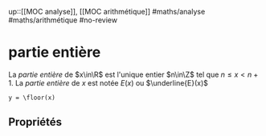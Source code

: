 up::[[MOC analyse]], [[MOC arithmétique]]
#maths/analyse #maths/arithmétique #no-review 
# partie entière
La _partie entière_ de $x\in\R$ est l'unique entier $n\in\Z$ tel que $n \leq x < n+1$.
La _partie entière_ de $x$ est notée $E(x)$ ou $\underline{E}(x)$

```desmos-graph
y = \floor(x)
```

## Propriétés
